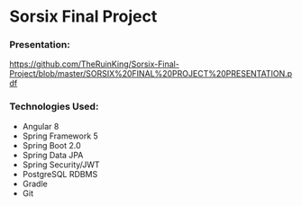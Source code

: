 # Sorsix Final Project

### **Presentation:**  
https://github.com/TheRuinKing/Sorsix-Final-Project/blob/master/SORSIX%20FINAL%20PROJECT%20PRESENTATION.pdf

### **Technologies Used**: 
- Angular 8
- Spring Framework 5
- Spring Boot 2.0
- Spring Data JPA
- Spring Security/JWT
- PostgreSQL RDBMS
- Gradle  
- Git

